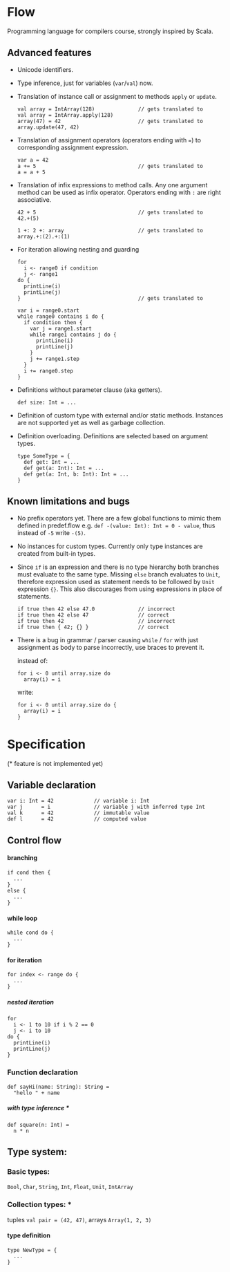# Flow

Programming language for compilers course, strongly inspired by Scala.

## Advanced features

* Unicode identifiers.
* Type inference, just for variables (`var`/`val`) now.
* Translation of instance call or assignment to methods `apply` or `update`.

  ```
  val array = IntArray(128)              // gets translated to
  val array = IntArray.apply(128)
  array(47) = 42                         // gets translated to
  array.update(47, 42)
  ```
* Translation of assignment operators (operators ending with `=`)
  to corresponding assignment expression.

  ```
  var a = 42
  a += 5                                 // gets translated to
  a = a + 5
  ```
* Translation of infix expressions to method calls. Any one argument method
  can be used as infix operator. Operators ending with `:` are right
  associative.

  ```
  42 + 5                                 // gets translated to
  42.+(5)

  1 +: 2 +: array                        // gets translated to
  array.+:(2).+:(1)
  ```
* For iteration allowing nesting and guarding

  ```
  for
    i <- range0 if condition
    j <- range1
  do {
    printLine(i)
    printLine(j)
  }                                      // gets translated to

  var i = range0.start
  while range0 contains i do {
    if condition then {
      var j = range1.start
      while range1 contains j do {
        printLine(i)
        printLine(j)
      }
      j += range1.step
    }
    i += range0.step
  }
  ```
* Definitions without parameter clause (aka getters).

  ```
  def size: Int = ...
  ```
* Definition of custom type with external and/or static methods.
  Instances are not supported yet as well as garbage collection.
* Definition overloading. Definitions are selected based on argument types.

  ```
  type SomeType = {
    def get: Int = ...
    def get(a: Int): Int = ...
    def get(a: Int, b: Int): Int = ...
  }
  ```
## Known limitations and bugs

* No prefix operators yet. There are a few global functions to mimic them
  defined in predef.flow e.g. `def -(value: Int): Int = 0 - value`, thus instead
  of `-5` write `-(5)`.
* No instances for custom types. Currently only type instances are created from
  built-in types.
* Since `if` is an expression and there is no type hierarchy both branches must
  evaluate to the same type. Missing `else` branch evaluates to `Unit`,
  therefore expression used as statement needs to be followed by `Unit`
  expression `{}`. This also discourages from using expressions in place
  of statements.

  ```
  if true then 42 else 47.0              // incorrect
  if true then 42 else 47                // correct
  if true then 42                        // incorrect
  if true then { 42; {} }                // correct
  ```
* There is a bug in grammar / parser causing `while` / `for` with just
  assignment as body to parse incorrectly, use braces to prevent it.

  instead of:
  ```
  for i <- 0 until array.size do
    array(i) = i
  ```
  write:
  ```
  for i <- 0 until array.size do {
    array(i) = i
  }
  ```

# Specification

(* feature is not implemented yet)

## Variable declaration

```
var i: Int = 42             // variable i: Int
var j      = i              // variable j with inferred type Int
val k      = 42             // immutable value
def l      = 42             // computed value
```
<!-- ```
lazy val m = 42             // lazy value, computed at first access *
``` -->

## Control flow

#### branching

```
if cond then {
  ...
}
else {
  ...
}
```

#### while loop

```
while cond do {
  ...
}
```

#### for iteration

```
for index <- range do {
  ...
}
```

##### nested iteration

```
for
  i <- 1 to 10 if i % 2 == 0
  j <- i to 10
do {
  printLine(i)
  printLine(j)
}
```

<!-- #### match expression *

```
i match {
  case 42 => "the answer"
  case 47 => "random number"
  case _  => "default"
}
```

#### for mapping *

```
val result = for (element <= iterable) = {
  ...
}
``` -->

### Function declaration
<!-- ## Function / method declaration -->

```
def sayHi(name: String): String =
  "hello " + name
```

##### with type inference *

```
def square(n: Int) =
  n * n
```

<!-- #### function literals *

```
val double = (i: Int) => 2 * i
``` -->

## Type system:

### Basic types:

<!-- add algebraic structures into type system like Numeric (Group / Monoid ... ?) -->
`Bool`, `Char`, `String`, `Int`, `Float`, `Unit`, `IntArray`

<!-- ### Advanced types:

`Long` (infinite precision),
`Rational[A]` -->

### Collection types: *

<!-- tuples `Tuple2[A, B] ...` -->
tuples `val pair = (42, 47)`,
arrays `Array(1, 2, 3)`
<!-- type constraints -->
<!-- `Array[A]`, `List[A]`, `Range[A]`, `Iterable[A]`
`Set[A]`, `Map[A, B]` -->

<!--### Internal types *
`Any`, `AnyVal`, `Nothing`, `Unit` -->

<!-- #### type aliases *

```
type IntAlias = Int
```-->

#### type definition

```
type NewType = {
  ...
}
```

<!--#### extending types *

```
type ThisType(name: String) = SuperType(name) + AnotherType + {
  ...
}
```

#### generics *

```
type Option[A](t: A) = {
  ...
}
``` -->
